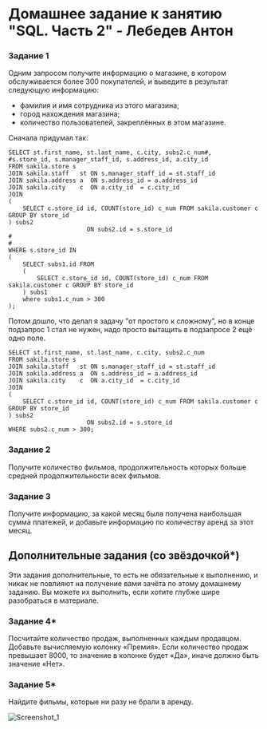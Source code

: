 # Домашнее задание к занятию "SQL. Часть 2" - Лебедев Антон

### Задание 1

Одним запросом получите информацию о магазине, в котором обслуживается более 300 покупателей, и выведите в результат следующую информацию: 
- фамилия и имя сотрудника из этого магазина;
- город нахождения магазина;
- количество пользователей, закреплённых в этом магазине.

Сначала придумал так:
``` 
SELECT st.first_name, st.last_name, c.city, subs2.c_num#,
#s.store_id, s.manager_staff_id, s.address_id, a.city_id  
FROM sakila.store s 
JOIN sakila.staff   st ON s.manager_staff_id = st.staff_id
JOIN sakila.address a  ON s.address_id = a.address_id
JOIN sakila.city    c  ON a.city_id  = c.city_id
JOIN 
(
	SELECT c.store_id id, COUNT(store_id) c_num FROM sakila.customer c GROUP BY store_id
) subs2 
                      ON subs2.id = s.store_id
#
#
WHERE s.store_id IN 
(
	SELECT subs1.id FROM 
	(
		SELECT c.store_id id, COUNT(store_id) c_num FROM sakila.customer c GROUP BY store_id
	) subs1
	where subs1.c_num > 300
);

```
Потом дошло, что делал я задачу "от простого к сложному", но в конце подзапрос 1 стал не нужен, надо просто вытащить в подзапросе 2 ещё одно поле.

```
SELECT st.first_name, st.last_name, c.city, subs2.c_num  
FROM sakila.store s 
JOIN sakila.staff   st ON s.manager_staff_id = st.staff_id
JOIN sakila.address a  ON s.address_id = a.address_id
JOIN sakila.city    c  ON a.city_id  = c.city_id
JOIN 
(
	SELECT c.store_id id, COUNT(store_id) c_num FROM sakila.customer c GROUP BY store_id
) subs2 
                      ON subs2.id = s.store_id
WHERE subs2.c_num > 300;
```

### Задание 2

Получите количество фильмов, продолжительность которых больше средней продолжительности всех фильмов.

### Задание 3

Получите информацию, за какой месяц была получена наибольшая сумма платежей, и добавьте информацию по количеству аренд за этот месяц.


## Дополнительные задания (со звёздочкой*)
Эти задания дополнительные, то есть не обязательные к выполнению, и никак не повлияют на получение вами зачёта по этому домашнему заданию. Вы можете их выполнить, если хотите глубже шире разобраться в материале.

### Задание 4*

Посчитайте количество продаж, выполненных каждым продавцом. Добавьте вычисляемую колонку «Премия». Если количество продаж превышает 8000, то значение в колонке будет «Да», иначе должно быть значение «Нет».

### Задание 5*

Найдите фильмы, которые ни разу не брали в аренду.

![Screenshot_1](https://github.com/Lebedun/HomeWork-Blank/blob/??-??/img/Screenshot_1.jpg)


